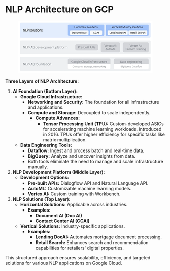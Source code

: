 # NLP Architecture on GCP

<figure><img src="../.gitbook/assets/image (4) (1) (1) (1).png" alt=""><figcaption></figcaption></figure>

**Three Layers of NLP Architecture:**

1. **AI Foundation (Bottom Layer):**
   * **Google Cloud Infrastructure:**
     * **Networking and Security:** The foundation for all infrastructure and applications.
     * **Compute and Storage:** Decoupled to scale independently.
       * **Compute Advances:**
         * **Tensor Processing Unit (TPU):** Custom-developed ASICs for accelerating machine learning workloads, introduced in 2016. TPUs offer higher efficiency for specific tasks like matrix multiplication.
   * **Data Engineering Tools:**
     * **Dataflow:** Ingest and process batch and real-time data.
     * **BigQuery:** Analyze and uncover insights from data.
     * Both tools eliminate the need to manage and scale infrastructure manually.
2. **NLP Development Platform (Middle Layer):**
   * **Development Options:**
     * **Pre-built APIs:** Dialogflow API and Natural Language API.
     * **AutoML:** Customizable machine learning models.
     * **Vertex AI:** Custom training with Workbench.
3. **NLP Solutions (Top Layer):**
   * **Horizontal Solutions:** Applicable across industries.
     * **Examples:**
       * **Document AI (Doc AI)**
       * **Contact Center AI (CCAI)**
   * **Vertical Solutions:** Industry-specific applications.
     * **Examples:**
       * **Lending DocAI:** Automates mortgage document processing.
       * **Retail Search:** Enhances search and recommendation capabilities for retailers' digital properties.

This structured approach ensures scalability, efficiency, and targeted solutions for various NLP applications on Google Cloud.
